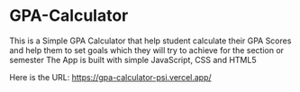 # GPA-Calculator
This is a Simple GPA Calculator that help student calculate their GPA Scores and help them to set goals which they will try to achieve for the section or semester
The App  is built with simple JavaScript, CSS and HTML5

Here is the URL: https://gpa-calculator-psi.vercel.app/
